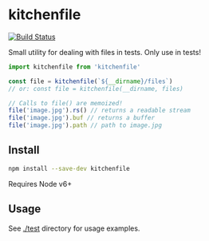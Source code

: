 # kitchenfile

[![Build Status](https://travis-ci.org/blockai/kitchenfile.svg?branch=master)](https://travis-ci.org/blockai/kitchenfile)

Small utility for dealing with files in tests. Only use in tests!

```javascript
import kitchenfile from 'kitchenfile'

const file = kitchenfile(`${__dirname}/files`)
// or: const file = kitchenfile(__dirname, files)

// Calls to file() are memoized!
file('image.jpg').rs() // returns a readable stream
file('image.jpg').buf // returns a buffer
file('image.jpg').path // path to image.jpg
```

## Install

```bash
npm install --save-dev kitchenfile
```

Requires Node v6+

## Usage

See [./test](./test) directory for usage examples.
